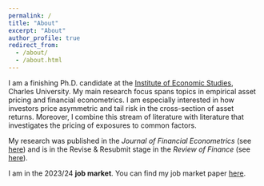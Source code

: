 ```yaml
---
permalink: /
title: "About"
excerpt: "About"
author_profile: true
redirect_from: 
  - /about/
  - /about.html
---
```


I am a finishing Ph.D. candidate at the [Institute of Economic Studies](https://ies.fsv.cuni.cz/en), Charles University. My main research focus spans topics in empirical asset pricing and financial econometrics. I am especially interested in how investors price asymmetric and tail risk in the cross-section of asset returns. Moreover, I combine this stream of literature with literature that investigates the pricing of exposures to common factors.

My research was published in the *Journal of Financial Econometrics* (see [here](https://doi.org/10.1093/jjfinec/nbac017)) and is in the Revise & Resubmit stage in the *Review of Finance* (see [here](/files/common_idio_quant_revised.pdf)).

I am in the 2023/24 **job market**. You can find my job market paper [here](https://matejnevrla.github.io/jmp/).
